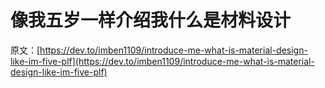 # 像我五岁一样介绍我什么是材料设计

原文：[https://dev.to/imben1109/introduce-me-what-is-material-design-like-im-five-plf](https://dev.to/imben1109/introduce-me-what-is-material-design-like-im-five-plf)